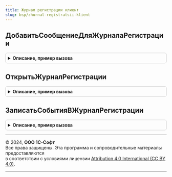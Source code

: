 ```yaml
---
title: Журнал регистрации клиент
slug: bsp/zhurnal-registratsii-klient
---
```



## ДобавитьСообщениеДляЖурналаРегистрации
<details style="margin: 1em 0; padding: 0.5em; border: 1px solid #ccc; border-radius: 6px;">

<summary style="font-weight: bold; cursor: pointer;">Описание, пример вызова</summary>

```bsl

// Записывает сообщение в журнал регистрации.
// Если параметр ЗаписатьСобытия = Истина, то запись выполняется сразу (обращение к серверу).
// Если ЗаписатьСобытия = Ложь (по умолчанию), то сообщение помещается в очередь, которая
// будет записана позднее (обычно в течение 60 сек), либо при следующем вызове этой процедуры
// с признаком ЗаписатьСобытия = Истина, либо при вызове процедуры ЗаписатьСобытияВЖурналРегистрации.
//
//  Параметры:
//   ИмяСобытия          - Строка - имя события для журнала регистрации;
//   ПредставлениеУровня - Строка - описание уровня события, по нему будет определен уровень события при записи на
//                                  сервере;
//                                  Например: "Ошибка", "Предупреждение".
//                                  Соответствуют именам элементов перечисления УровеньЖурналаРегистрации.
//   Комментарий         - Строка - комментарий для события журнала;
//   ДатаСобытия         - Дата   - точная дата возникновения события, описанного в сообщении. Будет добавлена в начало
//                                  комментария;
//   ЗаписатьСобытия     - Булево - выполнить запись всех ранее накопленных сообщений в журнал регистрации (обращение к
//                                  серверу).
//
// Пример:
//  ЖурналРегистрацииКлиент.ДобавитьСообщениеДляЖурналаРегистрации(СобытиеЖурналаРегистрации(), "Предупреждение",
//     НСтр("ru = 'Невозможно подключиться к сети Интернет для проверки обновлений.'"));
//
Процедура ДобавитьСообщениеДляЖурналаРегистрации(Знач ИмяСобытия, Знач ПредставлениеУровня = "Информация", Экспорт
```

Пример вызова
```bsl
ЖурналРегистрацииКлиент.ДобавитьСообщениеДляЖурналаРегистрации(ИмяСобытия, ПредставлениеУровня, );
```
</details>

## ОткрытьЖурналРегистрации
<details style="margin: 1em 0; padding: 0.5em; border: 1px solid #ccc; border-radius: 6px;">

<summary style="font-weight: bold; cursor: pointer;">Описание, пример вызова</summary>

```bsl

// Открывает форму журнала регистрации с установленным отбором.
//
// Параметры:
//  Отбор - Структура:
//     * Пользователь              - Строка
//                                 - СписокЗначений - имя или список пользователей
//                                                    информационной базы.
//     * СобытиеЖурналаРегистрации - Строка
//                                 - Массив - идентификатор события.
//     * ДатаНачала                - Дата           - начало интервала отображаемых событий.
//     * ДатаОкончания             - Дата           - конец интервала отображаемых событий.
//     * Данные                    - Произвольный   - данные любого типа.
//     * Сеанс                     - СписокЗначений - список выбираемых сеансов.
//     * Уровень                   - Строка
//                                 - Массив - представление уровня важности
//                                            события журнала регистрации.
//     * ИмяПриложения             - Массив         - массив идентификаторов приложения.
//  Владелец - ФормаКлиентскогоПриложения - форма, из которой открывается журнал регистрации.
//
Процедура ОткрытьЖурналРегистрации(Знач Отбор = Неопределено, Владелец = Неопределено) Экспорт
```

Пример вызова
```bsl
ЖурналРегистрацииКлиент.ОткрытьЖурналРегистрации(Отбор, Владелец);
```
</details>

## ЗаписатьСобытияВЖурналРегистрации
<details style="margin: 1em 0; padding: 0.5em; border: 1px solid #ccc; border-radius: 6px;">

<summary style="font-weight: bold; cursor: pointer;">Описание, пример вызова</summary>

```bsl

// Записывает накопленные сообщения из очереди в журнал регистрации (обращение к серверу).
// Сообщения добавляются в очередь с помощью процедуры ДобавитьСообщениеДляЖурналаРегистрации.
//
Процедура ЗаписатьСобытияВЖурналРегистрации() Экспорт
```

Пример вызова
```bsl
ЖурналРегистрацииКлиент.ЗаписатьСобытияВЖурналРегистрации() 
```
</details>

---

© 2024, **ООО 1С-Софт**  
Все права защищены. Эта программа и сопроводительные материалы предоставляются  
в соответствии с условиями лицензии [Attribution 4.0 International (CC BY 4.0)](https://creativecommons.org/licenses/by/4.0/legalcode).

---
